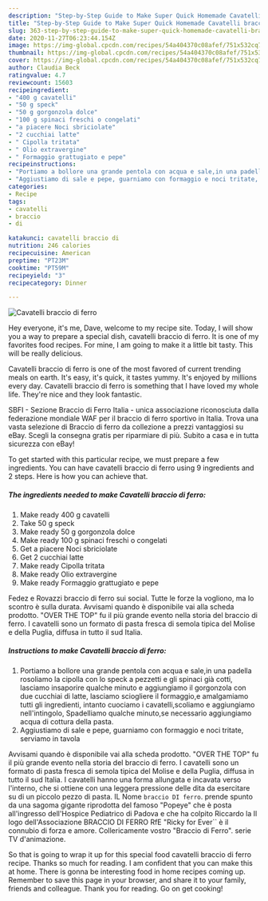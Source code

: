```yaml
---
description: "Step-by-Step Guide to Make Super Quick Homemade Cavatelli braccio di ferro"
title: "Step-by-Step Guide to Make Super Quick Homemade Cavatelli braccio di ferro"
slug: 363-step-by-step-guide-to-make-super-quick-homemade-cavatelli-braccio-di-ferro
date: 2020-11-27T06:23:44.154Z
image: https://img-global.cpcdn.com/recipes/54a404370c08afef/751x532cq70/cavatelli-braccio-di-ferro-recipe-main-photo.jpg
thumbnail: https://img-global.cpcdn.com/recipes/54a404370c08afef/751x532cq70/cavatelli-braccio-di-ferro-recipe-main-photo.jpg
cover: https://img-global.cpcdn.com/recipes/54a404370c08afef/751x532cq70/cavatelli-braccio-di-ferro-recipe-main-photo.jpg
author: Claudia Beck
ratingvalue: 4.7
reviewcount: 15603
recipeingredient:
- "400 g cavatelli"
- "50 g speck"
- "50 g gorgonzola dolce"
- "100 g spinaci freschi o congelati"
- "a piacere Noci sbriciolate"
- "2 cucchiai latte"
- " Cipolla tritata"
- " Olio extravergine"
- " Formaggio grattugiato e pepe"
recipeinstructions:
- "Portiamo a bollore una grande pentola con acqua e sale,in una padella rosoliamo la cipolla con lo speck a pezzetti e gli spinaci già cotti, lasciamo insaporire qualche minuto e aggiungiamo il gorgonzola con due cucchiai di latte, lasciamo sciogliere il formaggio,e amalgamiamo tutti gli ingredienti, intanto cuociamo i cavatelli,scoliamo e aggiungiamo nell&#39;intingolo, Spadelliamo qualche minuto,se necessario aggiungiamo acqua di cottura della pasta."
- "Aggiustiamo di sale e pepe, guarniamo con formaggio e noci tritate, serviamo in tavola"
categories:
- Recipe
tags:
- cavatelli
- braccio
- di

katakunci: cavatelli braccio di 
nutrition: 246 calories
recipecuisine: American
preptime: "PT23M"
cooktime: "PT59M"
recipeyield: "3"
recipecategory: Dinner

---
```



![Cavatelli braccio di ferro](https://img-global.cpcdn.com/recipes/54a404370c08afef/751x532cq70/cavatelli-braccio-di-ferro-recipe-main-photo.jpg)

Hey everyone, it's me, Dave, welcome to my recipe site. Today, I will show you a way to prepare a special dish, cavatelli braccio di ferro. It is one of my favorites food recipes. For mine, I am going to make it a little bit tasty. This will be really delicious.

Cavatelli braccio di ferro is one of the most favored of current trending meals on earth. It's easy, it's quick, it tastes yummy. It's enjoyed by millions every day. Cavatelli braccio di ferro is something that I have loved my whole life. They're nice and they look fantastic.

SBFI - Sezione Braccio di Ferro Italia - unica associazione riconosciuta dalla federazione mondiale WAF per il braccio di ferro sportivo in Italia. Trova una vasta selezione di Braccio di ferro da collezione a prezzi vantaggiosi su eBay. Scegli la consegna gratis per riparmiare di più. Subito a casa e in tutta sicurezza con eBay!


To get started with this particular recipe, we must prepare a few ingredients. You can have cavatelli braccio di ferro using 9 ingredients and 2 steps. Here is how you can achieve that.

<!--inarticleads1-->

##### The ingredients needed to make Cavatelli braccio di ferro:

1. Make ready 400 g cavatelli
1. Take 50 g speck
1. Make ready 50 g gorgonzola dolce
1. Make ready 100 g spinaci freschi o congelati
1. Get a piacere Noci sbriciolate
1. Get 2 cucchiai latte
1. Make ready  Cipolla tritata
1. Make ready  Olio extravergine
1. Make ready  Formaggio grattugiato e pepe


Fedez e Rovazzi braccio di ferro sui social. Tutte le forze la vogliono, ma lo scontro è sulla durata. Avvisami quando è disponibile vai alla scheda prodotto. &#34;OVER THE TOP&#34; fu il più grande evento nella storia del braccio di ferro. I cavatelli sono un formato di pasta fresca di semola tipica del Molise e della Puglia, diffusa in tutto il sud Italia. 

<!--inarticleads2-->

##### Instructions to make Cavatelli braccio di ferro:

1. Portiamo a bollore una grande pentola con acqua e sale,in una padella rosoliamo la cipolla con lo speck a pezzetti e gli spinaci già cotti, lasciamo insaporire qualche minuto e aggiungiamo il gorgonzola con due cucchiai di latte, lasciamo sciogliere il formaggio,e amalgamiamo tutti gli ingredienti, intanto cuociamo i cavatelli,scoliamo e aggiungiamo nell&#39;intingolo, Spadelliamo qualche minuto,se necessario aggiungiamo acqua di cottura della pasta.
1. Aggiustiamo di sale e pepe, guarniamo con formaggio e noci tritate, serviamo in tavola


Avvisami quando è disponibile vai alla scheda prodotto. &#34;OVER THE TOP&#34; fu il più grande evento nella storia del braccio di ferro. I cavatelli sono un formato di pasta fresca di semola tipica del Molise e della Puglia, diffusa in tutto il sud Italia. I cavatelli hanno una forma allungata e incavata verso l&#39;interno, che si ottiene con una leggera pressione delle dita da esercitare su di un piccolo pezzo di pasta. IL Nome ``braccio DI ferro``. prende spunto da una sagoma gigante riprodotta del famoso &#34;Popeye&#34; che è posta all&#39;ingresso dell&#39;Hospice Pediatrico di Padova e che ha colpito Riccardo la Il logo dell&#39;Associazione BRACCIO DI FERRO RfE &#34;Ricky for Ever`` è il connubio di forza e amore. Collericamente vostro &#34;Braccio di Ferro&#34;. serie TV d&#39;animazione. 

So that is going to wrap it up for this special food cavatelli braccio di ferro recipe. Thanks so much for reading. I am confident that you can make this at home. There is gonna be interesting food in home recipes coming up. Remember to save this page in your browser, and share it to your family, friends and colleague. Thank you for reading. Go on get cooking!
